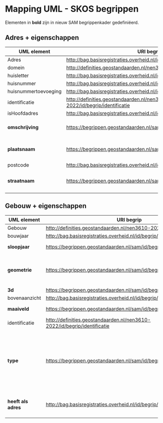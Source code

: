 # Mapping UML - SKOS begrippen

Elementen in **bold** zijn in nieuw SAM begrippenkader gedefiniëerd. 

## Adres + eigenschappen

| UML element | URI begrip | Opmerkingen |
|-------------|------------|-------------|
| Adres       | http://bag.basisregistraties.overheid.nl/id/begrip/Adres | |
| domein | http://definities.geostandaarden.nl/nen3610-2022/id/begrip/domein | | 
| huisletter | http://bag.basisregistraties.overheid.nl/id/begrip/Huisletter | |
| huisnummer | http://bag.basisregistraties.overheid.nl/id/begrip/Huisnummer | |
| huisnummertoevoeging | http://bag.basisregistraties.overheid.nl/id/begrip/Huisnummertoevoeging | |
| identificatie | http://definities.geostandaarden.nl/nen3610-2022/id/begrip/identificatie | |
| isHoofdadres | http://bag.basisregistraties.overheid.nl/id/begrip/Hoofdadres | |
| **omschrijving** | https://begrippen.geostandaarden.nl/sam/id/begrip/omschrijving | Niet gevonden in BAG | 
| **plaatsnaam** | https://begrippen.geostandaarden.nl/sam/id/begrip/plaatsnaam | Met `closeMatch` naar BAG `Naam` |
| postcode | http://bag.basisregistraties.overheid.nl/id/begrip/Postcode | |
| **straatnaam** | https://begrippen.geostandaarden.nl/sam/id/begrip/straatnaam | Met `closeMatch` naar BAG `Naam` | 

## Gebouw + eigenschappen 

| UML element | URI begrip | Opmerkingen |
|-------------|------------|-------------|
| Gebouw | http://definities.geostandaarden.nl/nen3610-2022/id/begrip/gebouw | |
| bouwjaar | http://bag.basisregistraties.overheid.nl/id/begrip/OorspronkelijkBouwjaar | |
| **sloopjaar** | https://begrippen.geostandaarden.nl/sam/id/begrip/sloopjaar | Met `related` naar BAG `PandGesloopt` |
| **geometrie** | https://begrippen.geostandaarden.nl/sam/id/begrip/geometrie | Met `closeMatch` naar NEN3610 `georeferentie` en `narrowMatch` naar BAG `Geometrie` |
| **3d** | https://begrippen.geostandaarden.nl/sam/id/begrip/3d_geometrie | |
| bovenaanzicht | http://bag.basisregistraties.overheid.nl/id/begrip/Geometrie | |
| **maaiveld** | https://begrippen.geostandaarden.nl/sam/id/begrip/maaiveldgeometrie | ontbreekt in [IMGeo begrippenkader](https://definities.geostandaarden.nl/imgeo/nl/) |
| identificatie | http://definities.geostandaarden.nl/nen3610-2022/id/begrip/identificatie | |
| **type** | https://begrippen.geostandaarden.nl/sam/id/begrip/gebouwtype | Met `narrowMatch` naar BAG `Gebruiksdoel`, BGT `Bgt-type_overigBouwwerk`, BGT `Plus-type_overigBouwwerk`, en BRT `TypeGebouw`. **Vraag**: `narrowMatch` of `related`? |
| **heeft als adres** | http://bag.basisregistraties.overheid.nl/id/begrip/Adres | Is geen apart begrip want voegt niets toe aan het BAG begrip Adres. |
